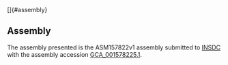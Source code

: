 []{#assembly}

Assembly
--------

The assembly presented is the ASM157822v1 assembly submitted to
[INSDC](http://www.insdc.org) with the assembly accession
[GCA\_001578225.1](http://www.ebi.ac.uk/ena/data/view/GCA_001578225.1).

